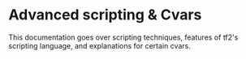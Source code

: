 # Advanced scripting & Cvars

This documentation goes over scripting techniques, features of tf2's scripting language, and explanations for certain cvars.